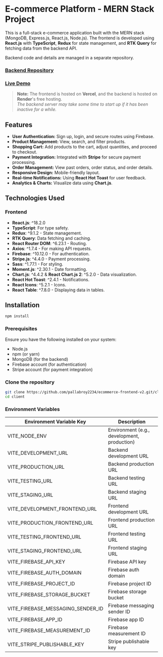 # E-commerce Platform - MERN Stack Project

This is a full-stack e-commerce application built with the MERN stack (MongoDB, Express.js, React.js, Node.js). The frontend is developed using **React.js** with **TypeScript**, **Redux** for state management, and **RTK Query** for fetching data from the backend API.

Backend code and details are managed in a separate repository.
### [Backend Repository](https://github.com/pallabroy2234/ecommerce-backend-v2.git)

### [Live Demo](https://ecommerce-frontend-v2.vercel.app/)
> **Note:** The frontend is hosted on **Vercel**, and the backend is hosted on **Render**'s free hosting.  
> _The backend server may take some time to start up if it has been inactive for a while._

## Features

- **User Authentication:** Sign up, login, and secure routes using Firebase.
- **Product Management:** View, search, and filter products.
- **Shopping Cart:** Add products to the cart, adjust quantities, and proceed to checkout.
- **Payment Integration:** Integrated with **Stripe** for secure payment processing.
- **Order Management:** View past orders, order status, and order details.
- **Responsive Design:** Mobile-friendly layout.
- **Real-time Notifications:** Using **React Hot Toast** for user feedback.
- **Analytics & Charts:** Visualize data using **Chart.js**.

## Technologies Used

### Frontend

- **React.js**: ^18.2.0
- **TypeScript**: For type safety.
- **Redux**: ^9.1.2 - State management.
- **RTK Query**: Data fetching and caching.
- **React Router DOM**: ^6.23.1 - Routing.
- **Axios**: ^1.7.4 - For making API requests.
- **Firebase**: ^10.12.0 - For authentication.
- **Stripe.js**: ^4.4.0 - Payment processing.
- **Sass**: ^1.77.1 - For styling.
- **Moment.js**: ^2.30.1 - Date formatting.
- **Chart.js**: ^4.4.2 & **React Chart.js 2**: ^5.2.0 - Data visualization.
- **React Hot Toast**: ^2.4.1 - Notifications.
- **React Icons**: ^5.2.1 - Icons.
- **React Table**: ^7.8.0 - Displaying data in tables.

## Installation
```bash
npm install
```

### Prerequisites

Ensure you have the following installed on your system:

- Node.js
- npm (or yarn)
- MongoDB (for the backend)
- Firebase account (for authentication)
- Stripe account (for payment integration)

### Clone the repository

```bash
git clone https://github.com/pallabroy2234/ecommerce-frontend-v2.git/client
cd client
```

### Environment Variables

| Environment Variable Key              | Description                             |
|---------------------------------------|-----------------------------------------|
| VITE_NODE_ENV                         | Environment (e.g., development, production) |
| VITE_DEVELOPMENT_URL                  | Backend development URL                 |
| VITE_PRODUCTION_URL                   | Backend production URL                  |
| VITE_TESTING_URL                      | Backend testing URL                     |
| VITE_STAGING_URL                      | Backend staging URL                     |
| VITE_DEVELOPMENT_FRONTEND_URL          | Frontend development URL                |
| VITE_PRODUCTION_FRONTEND_URL           | Frontend production URL                 |
| VITE_TESTING_FRONTEND_URL              | Frontend testing URL                    |
| VITE_STAGING_FRONTEND_URL              | Frontend staging URL                    |
| VITE_FIREBASE_API_KEY                 | Firebase API key                        |
| VITE_FIREBASE_AUTH_DOMAIN             | Firebase auth domain                    |
| VITE_FIREBASE_PROJECT_ID              | Firebase project ID                     |
| VITE_FIREBASE_STORAGE_BUCKET          | Firebase storage bucket                 |
| VITE_FIREBASE_MESSAGING_SENDER_ID     | Firebase messaging sender ID            |
| VITE_FIREBASE_APP_ID                  | Firebase app ID                         |
| VITE_FIREBASE_MEASUREMENT_ID          | Firebase measurement ID                 |
| VITE_STRIPE_PUBLISHABLE_KEY           | Stripe publishable key                  |